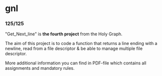 # gnl

### 125/125

"Get_Next_line" is **the fourth project** from the Holy Graph.

The aim of this project is to code a function that returns a line ending with a newline, read from a file descriptor & be able to manage multiple file descriptor.

More additional information you can find in PDF-file which contains all assignments and mandatory rules.
